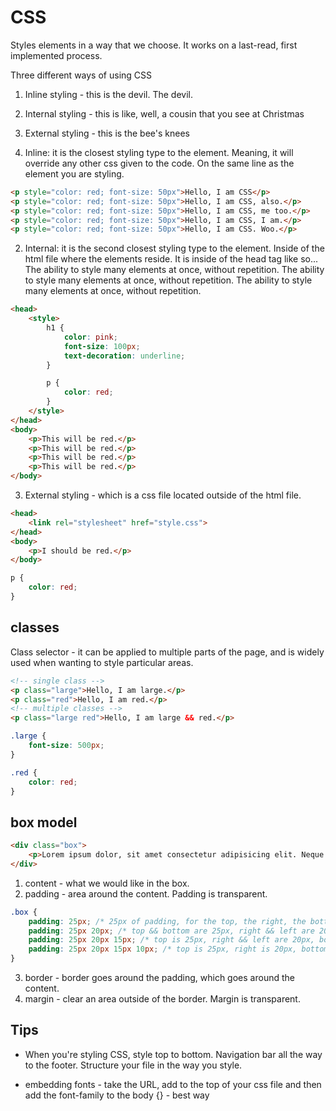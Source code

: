 # CSS

Styles elements in a way that we choose. It works on a last-read, first implemented process.

Three different ways of using CSS

1. Inline styling - this is the devil. The devil.
2. Internal styling - this is like, well, a cousin that you see at Christmas
3. External styling - this is the bee's knees

1. Inline: it is the closest styling type to the element. Meaning, it will override any other css given to the code. On the same line as the element you are styling.
```html
<p style="color: red; font-size: 50px">Hello, I am CSS</p>
<p style="color: red; font-size: 50px">Hello, I am CSS, also.</p>
<p style="color: red; font-size: 50px">Hello, I am CSS, me too.</p>
<p style="color: red; font-size: 50px">Hello, I am CSS, I am.</p>
<p style="color: red; font-size: 50px">Hello, I am CSS. Woo.</p>
```

2. Internal: it is the second closest styling type to the element. Inside of the html file where the elements reside. It is inside of the head tag like so... The ability to style many elements at once, without repetition. The ability to style many elements at once, without repetition. The ability to style many elements at once, without repetition. 
```html
<head>
    <style>
        h1 {
            color: pink;
            font-size: 100px;
            text-decoration: underline;
        }

        p {
            color: red;
        }
    </style>
</head>
<body>
    <p>This will be red.</p>
    <p>This will be red.</p>
    <p>This will be red.</p>
    <p>This will be red.</p>
</body>
```

3. External styling - which is a css file located outside of the html file. 
```html
<head>
    <link rel="stylesheet" href="style.css">
</head>
<body>
    <p>I should be red.</p>
</body>
```

```css file: style.css
p {
    color: red;
}
```

## classes
Class selector - it can be applied to multiple parts of the page, and is widely used when wanting to style particular areas.
```html
<!-- single class -->
<p class="large">Hello, I am large.</p>
<p class="red">Hello, I am red.</p>
<!-- multiple classes -->
<p class="large red">Hello, I am large && red.</p>
```
```css
.large {
    font-size: 500px;
}

.red {
    color: red;
}
```

## box model
```html
<div class="box">
    <p>Lorem ipsum dolor, sit amet consectetur adipisicing elit. Neque veniam placeat harum totam asperiores tempore et labore a quo voluptas.</p>
</div>
```
1. content - what we would like in the box.
2. padding - area around the content. Padding is transparent.
```css
.box {
    padding: 25px; /* 25px of padding, for the top, the right, the bottom and the left */
    padding: 25px 20px; /* top && bottom are 25px, right && left are 20px */
    padding: 25px 20px 15px; /* top is 25px, right && left are 20px, bottom is 15px; */
    padding: 25px 20px 15px 10px; /* top is 25px, right is 20px, bottom is 15px && left is 10px */
}
```
3. border - border goes around the padding, which goes around the content.
4. margin - clear an area outside of the border. Margin is transparent.



## Tips

* When you're styling CSS, style top to bottom. Navigation bar all the way to the footer. Structure your file in the way you style.

* embedding fonts - take the URL, add to the top of your css file and then add the font-family to the body {} - best way